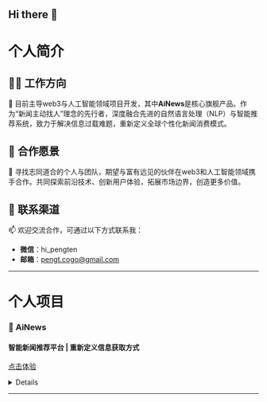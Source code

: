 ## Hi there 👋
# 个人简介
## 👨‍💻 工作方向
🔭 目前主导web3与人工智能领域项目开发，其中**AiNews**是核心旗舰产品。作为“新闻主动找人”理念的先行者，深度融合先进的自然语言处理（NLP）与智能推荐系统，致力于解决信息过载难题，重新定义全球个性化新闻消费模式。

## 🤝 合作愿景
👯 寻找志同道合的个人与团队，期望与富有远见的伙伴在web3和人工智能领域携手合作。共同探索前沿技术、创新用户体验，拓展市场边界，创造更多价值。

## 📮 联系渠道
📫 欢迎交流合作，可通过以下方式联系我：
- **微信**：hi_pengten
- **邮箱**：pengt.cogo@gmail.com 

---

# 个人项目

### 🧠 **AiNews**  
#### 智能新闻推荐平台 | 重新定义信息获取方式  
[点击体验](http://ainews.ownworld.world)
<details>
  
**核心理念**  
打破传统“人找新闻”的被动模式，让 **AI 驱动新闻主动匹配用户需求**，从根源解决信息过载与筛选难题。  

**核心优势**  
- 🧩 **自然语言理解**：基于 Transformer 架构，深度解析用户兴趣描述，实现超越关键词的语义级匹配  
- 🎯 **95% 推荐准确率**：依托 NLP 深度学习算法，从 500+ 全球权威新闻源中精准筛选  
- ⚡ **5分钟突发推送**：实时监控热点事件，极速传递关键信息  
- 🌐 **多语言无缝切换**：中英文界面自由切换，全球视野本土化呈现  

**目标用户**  
科技从业者、投资人、知识工作者、媒体人等对信息质量与获取效率有高要求的专业群体。  

**体验智能新闻，告别信息焦虑**  
*让 AI 成为你的专属新闻助理*  
</details>

---

